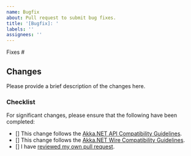 ```yaml
---
name: Bugfix
about: Pull request to submit bug fixes.
title: '[Bugfix]: '
labels: ''
assignees: ''
---
```


Fixes #

## Changes

Please provide a brief description of the changes here.

### Checklist

For significant changes, please ensure that the following have been completed:

* [] This change follows the [Akka.NET API Compatibility Guidelines](https://getakka.net/community/contributing/api-changes-compatibility.html).
* [] This change follows the [Akka.NET Wire Compatibility Guidelines](https://getakka.net/community/contributing/wire-compatibility.html).
* [] I have [reviewed my own pull request](https://getakka.net/community/contributing/index.html#review-your-own-pull-requests).
